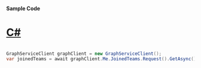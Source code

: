 #### Sample Code
# [C#](#tab/Csharp)

```C#

GraphServiceClient graphClient = new GraphServiceClient();
var joinedTeams = await graphClient.Me.JoinedTeams.Request().GetAsync();

```
